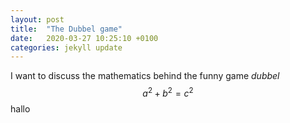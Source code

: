 ```yaml
---
layout: post
title:  "The Dubbel game"
date:   2020-03-27 10:25:10 +0100
categories: jekyll update
---
```


I want to discuss the mathematics behind the funny game *dubbel* $$a^2 +b^2 = c^2$$ hallo
